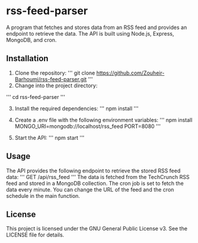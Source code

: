 # rss-feed-parser
A program that fetches and stores data from an RSS feed and provides an endpoint to retrieve the data. The API is built using Node.js, Express, MongoDB, and cron.

## Installation
1. Clone the repository:
'''
git clone https://github.com/Zouheir-Barhoumi/rss-feed-parser.git
'''
2. Change into the project directory: 

'''
cd rss-feed-parser
'''

3. Install the required dependencies: 
'''
npm install 
'''

4. Create a .env file with the following environment variables:
'''
npm install MONGO_URI=mongodb://localhost/rss_feed
PORT=8080
'''

5. Start the API:
'''
npm start
'''

## Usage
The API provides the following endpoint to retrieve the stored RSS feed data:
'''
GET /api/rss_feed
'''
The data is fetched from the TechCrunch RSS feed and stored in a MongoDB collection. The cron job is set to fetch the data every minute. You can change the URL of the feed and the cron schedule in the main function.

## License
This project is licensed under the GNU General Public License v3. See the LICENSE file for details.
